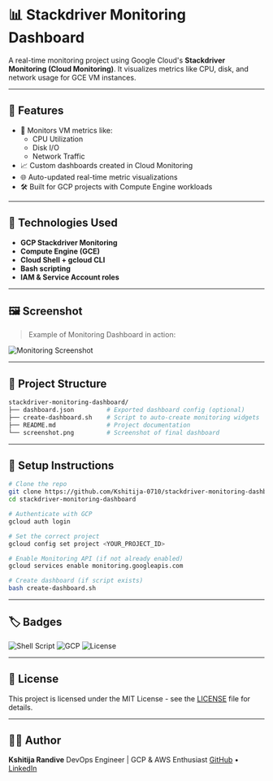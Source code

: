 # 📊 Stackdriver Monitoring Dashboard

A real-time monitoring project using Google Cloud's **Stackdriver Monitoring (Cloud Monitoring)**. It visualizes metrics like CPU, disk, and network usage for GCE VM instances.

---

## 🚀 Features

- 📡 Monitors VM metrics like:
  - CPU Utilization
  - Disk I/O
  - Network Traffic
- 📈 Custom dashboards created in Cloud Monitoring
- 🌐 Auto-updated real-time metric visualizations
- 🛠️ Built for GCP projects with Compute Engine workloads

---

## 🧰 Technologies Used

- **GCP Stackdriver Monitoring**
- **Compute Engine (GCE)**
- **Cloud Shell + gcloud CLI**
- **Bash scripting**
- **IAM & Service Account roles**

---

## 🖼️ Screenshot

> Example of Monitoring Dashboard in action:

![Monitoring Screenshot](dashboard.png)

---

## 📁 Project Structure

```bash
stackdriver-monitoring-dashboard/
├── dashboard.json         # Exported dashboard config (optional)
├── create-dashboard.sh    # Script to auto-create monitoring widgets
├── README.md              # Project documentation
└── screenshot.png         # Screenshot of final dashboard
```

---

## 📌 Setup Instructions

```bash
# Clone the repo
git clone https://github.com/Kshitija-0710/stackdriver-monitoring-dashboard.git
cd stackdriver-monitoring-dashboard

# Authenticate with GCP
gcloud auth login

# Set the correct project
gcloud config set project <YOUR_PROJECT_ID>

# Enable Monitoring API (if not already enabled)
gcloud services enable monitoring.googleapis.com

# Create dashboard (if script exists)
bash create-dashboard.sh
```

---

## 🏷️ Badges

![Shell Script](https://img.shields.io/badge/Bash-Script-informational?style=flat&logo=gnu-bash)
![GCP](https://img.shields.io/badge/GCP-Monitoring-blue)
![License](https://img.shields.io/badge/License-MIT-green)

---

## 📘 License

This project is licensed under the MIT License - see the [LICENSE](LICENSE) file for details.

---
## 🧑‍💻 Author

**Kshitija Randive**
DevOps Engineer | GCP & AWS Enthusiast
[GitHub](https://github.com/Kshitija-0710) • [LinkedIn](https://www.linkedin.com/in/kshitija-randive)

